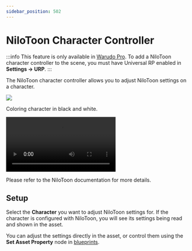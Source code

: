 ```yaml
---
sidebar_position: 502
---
```


# NiloToon Character Controller

:::info
This feature is only available in [Warudo Pro](../pro). To add a NiloToon character controller to the scene, you must have Universal RP enabled in **Settings → URP**.
:::

The NiloToon character controller allows you to adjust NiloToon settings on a character.

<div style={{display: 'flex', justifyContent: 'space-between', gap: '1rem'}}>
<div>
<img src="/doc-img/en-nilotoon-char-color.png"  />
<p class="img-desc">Coloring character in black and white.</p>
</div>
<div style={{width: '73%'}} className="video-box"><video controls loop src="/doc-img/en-nilotoon-char-dissolve.mp4" />
<p>Dissolving the tail.</p>
</div>
</div>

Please refer to the NiloToon documentation for more details.

## Setup

Select the **Character** you want to adjust NiloToon settings for. If the character is configured with NiloToon, you will see its settings being read and shown in the asset.

You can adjust the settings directly in the asset, or control them using the **Set Asset Property** node in [blueprints](../blueprints/overview).

